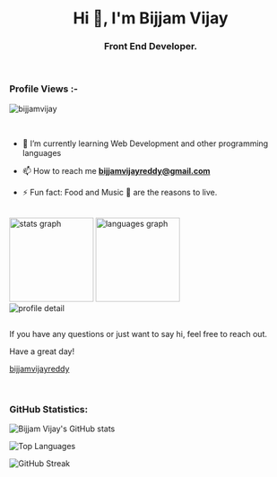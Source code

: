 <h1 align="center">Hi 👋, I'm Bijjam Vijay</h1>
<h3 align="center">Front End Developer.</h3>

<br>

<p align="right"> <h3>Profile Views :-</h3> 
    <img src="https://komarev.com/ghpvc/?username=bijjamvijay&label=Profile%20views&color=0e75b6&style=flat" alt="bijjamvijay" /> 
</p>
<br>

- 🌱 I’m currently learning Web Development and other programming languages

- 📫 How to reach me **bijjamvijayreddy@gmail.com**

- ⚡ Fun fact: Food and Music 🎵 are the reasons to live.

<br>

<!-- grph -->
<div align="left">
  <div>
    <img
      height="150"
      alt="stats graph"
      src="http://github-profile-summary-cards.vercel.app/api/cards/stats?username=MR-Addict&theme=vue"
    />
    <img
      height="150"
      alt="languages graph"
      src="http://github-profile-summary-cards.vercel.app/api/cards/most-commit-language?username=bijjamvijayreddy&theme=vue"
    />
  </div>
  <img src="http://github-profile-summary-cards.vercel.app/api/cards/profile-details?username=bijjamvijayreddy&theme=vue" alt="profile detail" />
</div>

##

If you have any questions or just want to say hi, feel free to reach out.

Have a great day!



[bijjamvijayreddy](https://github.com/bijjamvijayreddy)

<br>

<h3>GitHub Statistics:</h3>

![Bijjam Vijay's GitHub stats](https://github-readme-stats.vercel.app/api?username=bijjamvijay&show_icons=true&theme=dark&bg_color=0d1117&text_color=ffffff)

![Top Languages](https://github-readme-stats.vercel.app/api/top-langs/?username=bijjamvijay&layout=compact&theme=dark&bg_color=0d1117&text_color=ffffff)

![GitHub Streak](https://github-readme-streak-stats.herokuapp.com/?user=bijjamvijay&theme=dark&background=0d1117&date_format=M%20j%5B%2C%20Y%5D)
